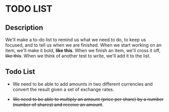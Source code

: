 # TODO LIST

## Description
We'll make a to-do list to remind us what we need to do, to keep us focused, and to tell us
when we are finished. When we start working on an item, we'll make it bold, __like this__. When
we finish an item, we'll cross it off, <s>like this</s>. When we think of another test to write, we'll add
it to the list.

## Todo List

+ We need to be able to add amounts in two different currencies and convert the result given a
set of exchange rates.

+ <s>We need to be able to multiply an amount (price per share) by a number (number of shares)
and receive an amount</s>.